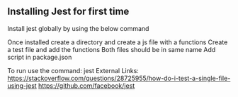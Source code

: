 Installing Jest for first time
-------------------------------
Install jest globally by using the below command
<!-- npm install -g jest-cli -->
Once installed create a directory and create a js file with a functions
Create a test file and add the functions
Both files should be in same name
Add script in package.json
<!-- {
  "scripts": {
    "test": "jest"
  }
} -->
To run use the command: jest
External Links:
https://stackoverflow.com/questions/28725955/how-do-i-test-a-single-file-using-jest
https://github.com/facebook/jest
